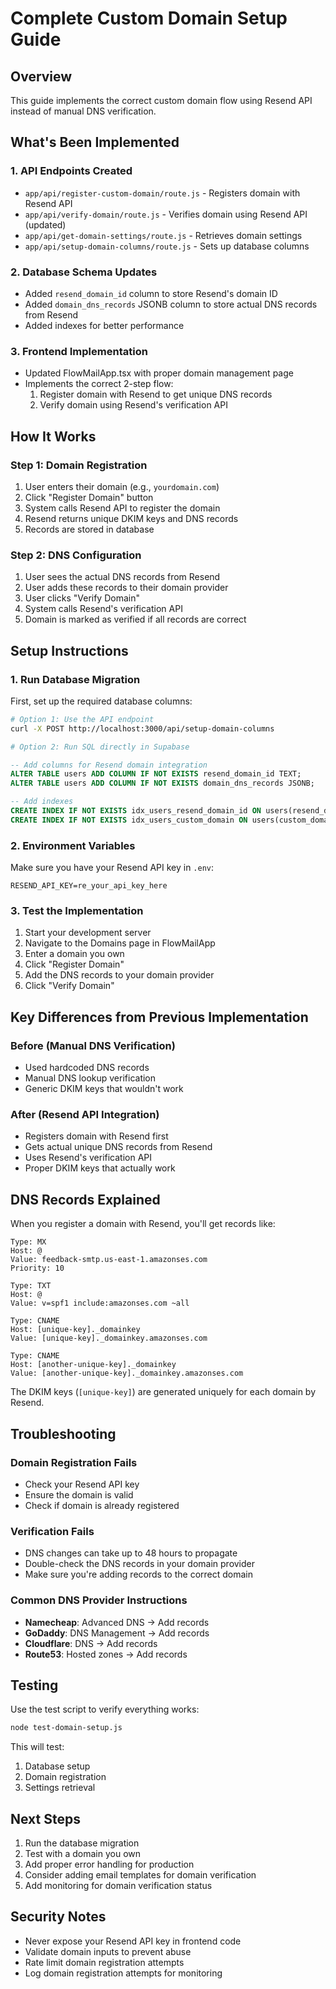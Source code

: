 # Complete Custom Domain Setup Guide

## Overview
This guide implements the correct custom domain flow using Resend API instead of manual DNS verification.

## What's Been Implemented

### 1. API Endpoints Created
- `app/api/register-custom-domain/route.js` - Registers domain with Resend API
- `app/api/verify-domain/route.js` - Verifies domain using Resend API (updated)
- `app/api/get-domain-settings/route.js` - Retrieves domain settings
- `app/api/setup-domain-columns/route.js` - Sets up database columns

### 2. Database Schema Updates
- Added `resend_domain_id` column to store Resend's domain ID
- Added `domain_dns_records` JSONB column to store actual DNS records from Resend
- Added indexes for better performance

### 3. Frontend Implementation
- Updated FlowMailApp.tsx with proper domain management page
- Implements the correct 2-step flow:
  1. Register domain with Resend to get unique DNS records
  2. Verify domain using Resend's verification API

## How It Works

### Step 1: Domain Registration
1. User enters their domain (e.g., `yourdomain.com`)
2. Click "Register Domain" button
3. System calls Resend API to register the domain
4. Resend returns unique DKIM keys and DNS records
5. Records are stored in database

### Step 2: DNS Configuration
1. User sees the actual DNS records from Resend
2. User adds these records to their domain provider
3. User clicks "Verify Domain"
4. System calls Resend's verification API
5. Domain is marked as verified if all records are correct

## Setup Instructions

### 1. Run Database Migration
First, set up the required database columns:

```bash
# Option 1: Use the API endpoint
curl -X POST http://localhost:3000/api/setup-domain-columns

# Option 2: Run SQL directly in Supabase
```

```sql
-- Add columns for Resend domain integration
ALTER TABLE users ADD COLUMN IF NOT EXISTS resend_domain_id TEXT;
ALTER TABLE users ADD COLUMN IF NOT EXISTS domain_dns_records JSONB;

-- Add indexes
CREATE INDEX IF NOT EXISTS idx_users_resend_domain_id ON users(resend_domain_id);
CREATE INDEX IF NOT EXISTS idx_users_custom_domain ON users(custom_domain);
```

### 2. Environment Variables
Make sure you have your Resend API key in `.env`:

```env
RESEND_API_KEY=re_your_api_key_here
```

### 3. Test the Implementation
1. Start your development server
2. Navigate to the Domains page in FlowMailApp
3. Enter a domain you own
4. Click "Register Domain"
5. Add the DNS records to your domain provider
6. Click "Verify Domain"

## Key Differences from Previous Implementation

### Before (Manual DNS Verification)
- Used hardcoded DNS records
- Manual DNS lookup verification
- Generic DKIM keys that wouldn't work

### After (Resend API Integration)
- Registers domain with Resend first
- Gets actual unique DNS records from Resend
- Uses Resend's verification API
- Proper DKIM keys that actually work

## DNS Records Explained

When you register a domain with Resend, you'll get records like:

```
Type: MX
Host: @
Value: feedback-smtp.us-east-1.amazonses.com
Priority: 10

Type: TXT
Host: @
Value: v=spf1 include:amazonses.com ~all

Type: CNAME
Host: [unique-key]._domainkey
Value: [unique-key]._domainkey.amazonses.com

Type: CNAME
Host: [another-unique-key]._domainkey
Value: [another-unique-key]._domainkey.amazonses.com
```

The DKIM keys (`[unique-key]`) are generated uniquely for each domain by Resend.

## Troubleshooting

### Domain Registration Fails
- Check your Resend API key
- Ensure the domain is valid
- Check if domain is already registered

### Verification Fails
- DNS changes can take up to 48 hours to propagate
- Double-check the DNS records in your domain provider
- Make sure you're adding records to the correct domain

### Common DNS Provider Instructions
- **Namecheap**: Advanced DNS → Add records
- **GoDaddy**: DNS Management → Add records
- **Cloudflare**: DNS → Add records
- **Route53**: Hosted zones → Add records

## Testing

Use the test script to verify everything works:

```bash
node test-domain-setup.js
```

This will test:
1. Database setup
2. Domain registration
3. Settings retrieval

## Next Steps

1. Run the database migration
2. Test with a domain you own
3. Add proper error handling for production
4. Consider adding email templates for domain verification
5. Add monitoring for domain verification status

## Security Notes

- Never expose your Resend API key in frontend code
- Validate domain inputs to prevent abuse
- Rate limit domain registration attempts
- Log domain registration attempts for monitoring